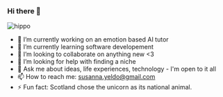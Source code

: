 ### Hi there 👋

![hippo](https://media3.giphy.com/media/aUovxH8Vf9qDu/giphy.gif)

- 🔭 I’m currently working on an emotion based AI tutor
- 🌱 I’m currently learning software developement
- 👯 I’m looking to collaborate on anything new <3
- 🤔 I’m looking for help with finding a niche 
- 💬 Ask me about ideas, life experiences, technology - I'm open to it all
- 📫 How to reach me: susanna.yeldo@gmail.com
- ⚡ Fun fact: Scotland chose the unicorn as its national animal.

<!--
**susanyeldo/susanyeldo** is a ✨ _special_ ✨ repository because its `README.md` (this file) appears on your GitHub profile.

Here are some ideas to get you started:

- 🔭 I’m currently working on ...
- 🌱 I’m currently learning ...
- 👯 I’m looking to collaborate on ...
- 🤔 I’m looking for help with ...
- 💬 Ask me about ...
- 📫 How to reach me: ...
- 😄 Pronouns: ...
- ⚡ Fun fact: ...
-->
